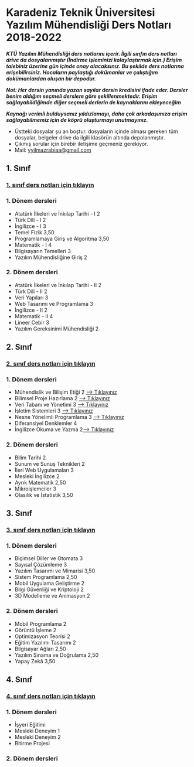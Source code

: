 # Karadeniz Teknik Üniversitesi Yazılım Mühendisliği Ders Notları 2018-2022
***KTÜ Yazılım Mühendisliği ders notlarını içerir. İlgili sınfın ders notları drive da dosyalanmıştır (İndirme işleminizi kolaylaştırmak için.) Erişim talebiniz üzerine gün içinde onay alacaksınız. Bu şekilde ders notlarına erişebilirsiniz. Hocaların paylaştığı dokümanlar ve çalıştığım dokümanlardan oluşan bir depodur.*** 

***Not: Her dersin yanında yazan sayılar dersin kredisini ifade eder. Dersler benim aldığım seçmeli derslere göre şekillenmektedir. Erişim sağlayabildiğimde diğer seçmeli derlerin de kaynaklarını ekleyeceğim***

***Kaynağı verimli bulduysanız yıldızlamayı, daha çok arkadaşımıza erişim sağlayabilmemiz için de köprü oluşturmayı unutmayınız.***
* Üstteki dosyalar şu an boştur. dosyaların içinde olması gereken tüm dosyalar, belgeler drive da ilgili klasörün altında depolanmıştır.
* Çıkmış sorular için birebir iletişime geçmeniz gerekiyor. 
* Mail: yyilmazrabiaa@gmail.com

## 1. Sınıf
### [1. sınıf ders notları için tıklayın](https://drive.google.com/drive/folders/1Lhwr27jCRdOmonKVm2oBVRSof7MuwW9g?usp=sharing)

### 1. Dönem dersleri 
* Atatürk İlkeleri ve İnkılap Tarihi - I	2	
* Türk Dili - I	2	
* İngilizce - I	3	
* Temel Fizik	3,50
* Programlamaya Giriş ve Algoritma	3,50	
* Matematik - I	4
* Bilgisayarın Temelleri	3
* Yazılım Mühendisliğine Giriş 2
 	
### 2. Dönem dersleri
* Atatürk İlkeleri ve İnkılap Tarihi - II	2	
* Türk Dili - II	2	
* Veri Yapıları	3	
* Web Tasarımı ve Programlama	3	
* İngilizce - II	2	
* Matematik - II	4	 
* Lineer Cebir	3	
* Yazılım Gereksinimi Mühendisliği	2
  
## 2. Sınıf
### [2. sınıf ders notları için tıklayın](https://drive.google.com/drive/folders/1yx-dSXJR6-cxHJpYkMN7x0tphMJjXXDV?usp=sharing)

### 1. Dönem dersleri 
* Mühendislik ve Bilişim Etiği	2	[--> Tıklayınız](https://drive.google.com/drive/folders/16cYa0moZS3P4CAk9W5pkrzX1PxFi5ISi?usp=sharing)
* Bilimsel Proje Hazırlama	2	[--> Tıklayınız](https://drive.google.com/drive/folders/1JC-OWSqSDwuvZzpxfPnapDrTQ8XfDIbN?usp=sharing)
* Veri Tabanı ve Yönetimi	3	[--> Tıklayınız](https://drive.google.com/drive/folders/1JC-OWSqSDwuvZzpxfPnapDrTQ8XfDIbN?usp=sharing)
* İşletim Sistemleri	3	[--> Tıklayınız](https://drive.google.com/drive/folders/1qJa3eZ_NUEMfLkqb4SwN17KHfOJ_7WDP?usp=sharing)
* Nesne Yönelimli Programlama	3 [--> Tıklayınız](https://drive.google.com/drive/folders/1qJa3eZ_NUEMfLkqb4SwN17KHfOJ_7WDP?usp=sharing)
* Diferansiyel Denklemler	4	
* İngilizce Okuma ve Yazma	2[--> Tıklayınız](https://drive.google.com/drive/folders/1_nugjS-PKakqnv8dM96G7dnyZWQU7pOp?usp=sharing)

### 2. Dönem dersleri
* Bilim Tarihi	2	
* Sunum ve Sunuş Teknikleri	2	
* İleri Web Uygulamaları	3	
* Mesleki İngilizce	2	
* Ayrık Matematik	2,50	
* Mikroişlemciler	3	
* Olasılık ve İstatistik	3,50
  
## 3. Sınıf
### [3. sınıf ders notları için tıklayın](https://drive.google.com/drive/folders/1ulGFiAq1KWu2x7RERYH0l9007GRTGZUR?usp=sharing)

### 1. Dönem dersleri 
* Biçimsel Diller ve Otomata	3	
* Sayısal Çözümleme	3	
* Yazılım Tasarımı ve Mimarisi	3,50
* Sistem Programlama	2,50	
* Mobil Uygulama Geliştirme	2	
* Bilgi Güvenliği ve Kriptoloji	2	
* 3D Modelleme ve Animasyon	2

### 2. Dönem dersleri
* Mobil Programlama	2	
* Görüntü İşleme	2	
* Optimizasyon Teorisi	2	
* Eğitim Yazılımı Tasarımı	2	
* Bilgisayar Ağları	2,50	
* Yazılım Sınama ve Doğrulama	2,50	
* Yapay Zekâ	3,50
  
## 4. Sınıf
### [4. sınıf ders notları için tıklayın](https://drive.google.com/drive/folders/1HdKvowfARe4kAzH2nu_WsV7Pxc5oiOZ3?usp=sharing)

### 1. Dönem dersleri 
* İşyeri Eğitimi
* Mesleki Deneyim 1
* Mesleki Deneyim 2
* Bitirme Projesi
### 2. Dönem dersleri
